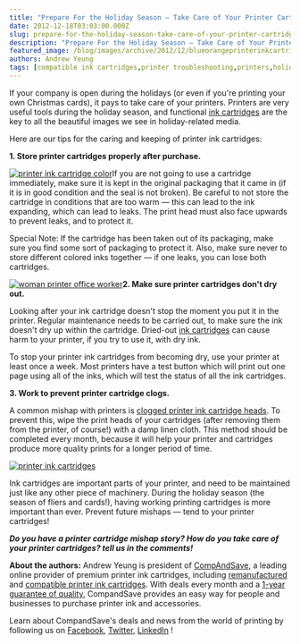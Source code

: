 ```yaml
---
title: "Prepare For the Holiday Season — Take Care of Your Printer Cartridges!"
date: 2012-12-18T03:03:00.000Z
slug: prepare-for-the-holiday-season-take-care-of-your-printer-cartridges
description: "Prepare For the Holiday Season — Take Care of Your Printer Cartridges!"
featured_image: /blog/images/archive/2012/12/blueorangeprinterinkcartridge.preview_COLOURBOX1609448.jpeg
authors: Andrew Yeung
tags: [compatible ink cartridges,printer troubleshooting,printers,holiday business,holidays,ink cartridges]
---
```


If your company is open during the holidays (or even if you're printing your own Christmas cards), it pays to take care of your printers. Printers are very useful tools during the holiday season, and functional [ink cartridges](https://www.compandsave.com/) are the key to all the beautiful images we see in holiday-related media.

Here are our tips for the caring and keeping of printer ink cartridges:

**1\. Store printer cartridges properly after purchase.**

[![printer ink cartridge color](/blog/images/blue-orange-printer-ink-cartridge.jpeg "printer ink cartridge color")](/blog/images/blue-orange-printer-ink-cartridge.jpeg)If you are not going to use a cartridge immediately, make sure it is kept in the original packaging that it came in (if it is in good condition and the seal is not broken). Be careful to not store the cartridge in conditions that are too warm — this can lead to the ink expanding, which can lead to leaks. The print head must also face upwards to prevent leaks, and to protect it.

Special Note: If the cartridge has been taken out of its packaging, make sure you find some sort of packaging to protect it. Also, make sure never to store different colored inks together — if one leaks, you can lose both cartridges.

[![woman printer office worker](/blog/images/office-worker-using-printer-smiling.jpeg "woman printer office worker")](/blog/images/office-worker-using-printer-smiling.jpeg)**2\. Make sure printer cartridges don't dry out.**

Looking after your ink cartridge doesn't stop the moment you put it in the printer. Regular maintenance needs to be carried out, to make sure the ink doesn't dry up within the cartridge. Dried-out [ink cartridges](https://www.compandsave.com/) can cause harm to your printer, if you try to use it, with dry ink.

To stop your printer ink cartridges from becoming dry, use your printer at least once a week. Most printers have a test button which will print out one page using all of the inks, which will test the status of all the ink cartridges.

**3\. Work to prevent printer cartridge clogs.**

A common mishap with printers is [clogged printer ink cartridge heads](https://blog.compandsave.com/2012/12/why-inkjet-printers-clog-and-how-to-fix.html). To prevent this, wipe the print heads of your cartridges (after removing them from the printer, of course!) with a damp linen cloth. This method should be completed every month, because it will help your printer and cartridges produce more quality prints for a longer period of time.

[![printer ink cartridges](/blog/images/stacks-of-colored-printer-cartridges.jpeg "printer ink cartridges")](/blog/images/stacks-of-colored-printer-cartridges.jpeg)

Ink cartridges are important parts of your printer, and need to be maintained just like any other piece of machinery. During the holiday season (the season of fliers and cards!), having working printing cartridges is more important than ever. Prevent future mishaps — tend to your printer cartridges!

**_Do you have a printer cartridge mishap story? How do you take care of your printer cartridges? tell us in the comments!_**

**About the authors:** Andrew Yeung is president of [CompAndSave](https://www.compandsave.com/), a leading online provider of premium printer ink cartridges, including [remanufactured](https://www.compandsave.com/help) and [compatible printer ink cartridges](https://www.compandsave.com/help). With deals every month and a [1-year guarantee of quality](https://www.compandsave.com/help), CompandSave provides an easy way for people and businesses to purchase printer ink and accessories.

Learn about CompandSave's deals and news from the world of printing by following us on [Facebook](https://www.facebook.com/compandsave.ink), [Twitter](https://twitter.com/compandsave), [LinkedIn](https://www.linkedin.com) !